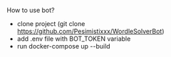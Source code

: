 How to use bot?

- clone project (git clone https://github.com/Pesimistixxx/WordleSolverBot)
- add .env file with BOT_TOKEN variable
- run docker-compose up --build
